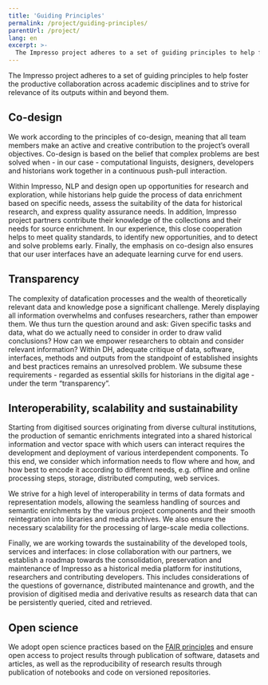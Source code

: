 ```yaml
---
title: 'Guiding Principles'
permalink: /project/guiding-principles/
parentUrl: /project/
lang: en
excerpt: >-
  The Impresso project adheres to a set of guiding principles to help foster the productive collaboration across academic disciplines and to strive for relevance of its outputs within and beyond them.
---
```


The Impresso project adheres to a set of guiding principles to help foster the productive collaboration across academic disciplines and to strive for relevance of its outputs within and beyond them.

<!-- more -->

## Co-design

We work according to the principles of co-design, meaning that all team members make an active and creative contribution to the project’s overall objectives. Co-design is based on the belief that complex problems are best solved when - in our case - computational linguists, designers, developers and historians work together in a continuous push-pull interaction.

Within Impresso, NLP and design open up opportunities for research and exploration, while historians help guide the process of data enrichment based on specific needs, assess the suitability of the data for historical research, and express quality assurance needs. In addition, Impresso project partners contribute their knowledge of the collections and their needs for source enrichment.
In our experience, this close cooperation helps to meet quality standards, to identify new opportunities, and to detect and solve problems early. Finally, the emphasis on co-design also ensures that our user interfaces have an adequate learning curve for end users.

## Transparency

The complexity of datafication processes and the wealth of theoretically relevant data and knowledge pose a significant challenge. Merely displaying all information overwhelms and confuses researchers, rather than empower them. We thus turn the question around and ask: Given specific tasks and data, what do we actually need to consider in order to draw valid conclusions? How can we empower researchers to obtain and consider relevant information?
Within DH, adequate critique of data, software, interfaces, methods and outputs from the standpoint of established insights and best practices remains an unresolved problem. We subsume these requirements - regarded as essential skills for historians in the digital age - under the term “transparency”.

## Interoperability, scalability and sustainability

Starting from digitised sources originating from diverse cultural institutions, the production of semantic enrichments integrated into a shared historical information and vector space with which users can interact requires the development and deployment of various interdependent components. To this end, we consider which information needs to flow where and how, and how best to encode it according to different needs, e.g. offline and online processing steps, storage, distributed computing, web services.

We strive for a high level of interoperability in terms of data formats and representation models, allowing the seamless handling of sources and semantic enrichments by the various project components and their smooth reintegration into libraries and media archives. We also ensure the necessary scalability for the processing of large-scale media collections.

Finally, we are working towards the sustainability of the developed tools, services and interfaces: in close collaboration with our partners, we establish a roadmap towards the consolidation, preservation and maintenance of Impresso as a historical media platform for institutions, researchers and contributing developers. This includes considerations of the questions of governance, distributed maintenance and growth, and the provision of digitised media and derivative results as research data that can be persistently queried, cited and retrieved.

## Open science

We adopt open science practices based on the [FAIR principles](https://www.go-fair.org/fair-principles/) and ensure open access to project results through publication of software, datasets and articles, as well as the reproducibility of research results through publication of notebooks and code on versioned repositories.
